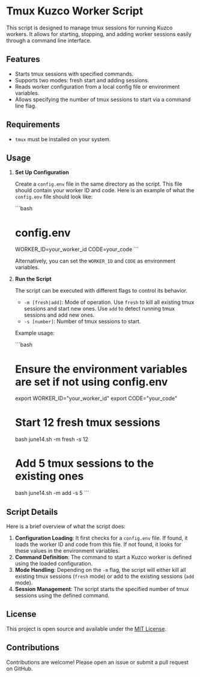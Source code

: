 # Tmux Kuzco Worker Script

This script is designed to manage tmux sessions for running Kuzco workers. It allows for starting, stopping, and adding worker sessions easily through a command line interface.

## Features

- Starts tmux sessions with specified commands.
- Supports two modes: fresh start and adding sessions.
- Reads worker configuration from a local config file or environment variables.
- Allows specifying the number of tmux sessions to start via a command line flag.

## Requirements

- `tmux` must be installed on your system.

## Usage

1. **Set Up Configuration**

   Create a `config.env` file in the same directory as the script. This file should contain your worker ID and code. Here is an example of what the `config.env` file should look like:

   \`\`\`bash

   # config.env

   WORKER_ID=your_worker_id
   CODE=your_code
   \`\`\`

   Alternatively, you can set the `WORKER_ID` and `CODE` as environment variables.

2. **Run the Script**

   The script can be executed with different flags to control its behavior.

   - `-m [fresh|add]`: Mode of operation. Use `fresh` to kill all existing tmux sessions and start new ones. Use `add` to detect running tmux sessions and add new ones.
   - `-s [number]`: Number of tmux sessions to start.

   Example usage:

   \`\`\`bash

   # Ensure the environment variables are set if not using config.env

   export WORKER_ID="your_worker_id"
   export CODE="your_code"

   # Start 12 fresh tmux sessions

   bash june14.sh -m fresh -s 12

   # Add 5 tmux sessions to the existing ones

   bash june14.sh -m add -s 5
   \`\`\`

## Script Details

Here is a brief overview of what the script does:

1. **Configuration Loading**: It first checks for a `config.env` file. If found, it loads the worker ID and code from this file. If not found, it looks for these values in the environment variables.
2. **Command Definition**: The command to start a Kuzco worker is defined using the loaded configuration.
3. **Mode Handling**: Depending on the `-m` flag, the script will either kill all existing tmux sessions (`fresh` mode) or add to the existing sessions (`add` mode).
4. **Session Management**: The script starts the specified number of tmux sessions using the defined command.

## License

This project is open source and available under the [MIT License](LICENSE).

## Contributions

Contributions are welcome! Please open an issue or submit a pull request on GitHub.
